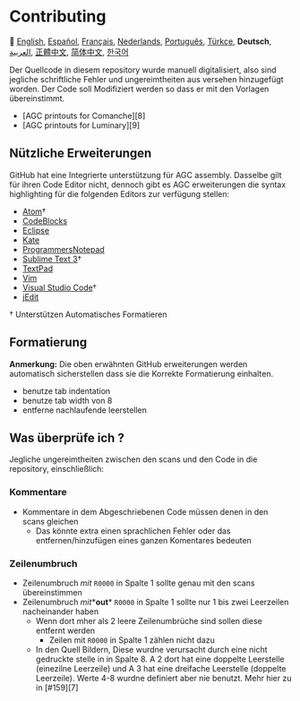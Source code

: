 # Contributing

:crossed_flags:
[English][EN],
[Español][ES],
[Français][FR],
[Nederlands][NL],
[Português][PT_BR],
[Türkçe][TR],
**Deutsch**,
[العربية][AR],
[正體中文][ZH_TW],
[简体中文][ZH_CN],
[한국어][KO_KR]

[AR]:CONTRIBUTING.ar.md
[EN]:CONTRIBUTING.md
[ES]:CONTRIBUTING.es.md
[FR]:CONTRIBUTING.fr.md
[KO_KR]:CONTRIBUTING.ko_kr.md
[NL]:CONTRIBUTING.nl.md
[PT_BR]:CONTRIBUTING.pt_br.md
[TR]:CONTRIBUTING.tr.md
[ZH_CN]:CONTRIBUTING.zh_cn.md
[ZH_TW]:CONTRIBUTING.zh_tw.md

Der Quellcode in diesem repository wurde manuell digitalisiert, also sind jegliche schriftliche Fehler und ungereimtheiten aus versehen hinzugefügt worden. Der Code soll Modifiziert werden so dass er mit den Vorlagen übereinstimmt. 

* [AGC printouts for Comanche][8]
* [AGC printouts for Luminary][9]

## Nützliche Erweiterungen

GitHub hat eine Integrierte unterstützung für AGC assembly. Dasselbe gilt für ihren Code Editor nicht, dennoch gibt es AGC erweiterungen die syntax highlighting für die folgenden Editors zur verfügung stellen:
- [Atom][Atom]†
- [CodeBlocks][CodeBlocks]
- [Eclipse][Eclipse]
- [Kate][Kate]
- [ProgrammersNotepad][ProgrammersNotepad]
- [Sublime Text 3][Sublime Text]†
- [TextPad][TextPad]
- [Vim][Vim]
- [Visual Studio Code][VisualStudioCode]†
- [jEdit][jEdit]

† Unterstützen Automatisches Formatieren  

[Atom]:https://github.com/Alhadis/language-agc
[CodeBlocks]:https://github.com/virtualagc/virtualagc/tree/master/Contributed/SyntaxHighlight/CodeBlocks
[Eclipse]:https://github.com/virtualagc/virtualagc/tree/master/Contributed/SyntaxHighlight/Eclipse
[Kate]:https://github.com/virtualagc/virtualagc/tree/master/Contributed/SyntaxHighlight/Kate
[ProgrammersNotepad]:https://github.com/virtualagc/virtualagc/tree/master/Contributed/SyntaxHighlight/ProgrammersNotepad
[Sublime Text]:https://github.com/jimlawton/AGC-Assembly
[TextPad]:https://github.com/virtualagc/virtualagc/tree/master/Contributed/SyntaxHighlight/TextPad
[Vim]:https://github.com/wsdjeg/vim-assembly
[VisualStudioCode]:https://github.com/wopian/agc-assembly
[jEdit]:https://github.com/virtualagc/virtualagc/tree/master/Contributed/SyntaxHighlight/jEdit

## Formatierung  
**Anmerkung:** Die oben erwähnten GitHub erweiterungen werden automatisch sicherstellen dass sie die Korrekte Formatierung einhalten. 

- benutze tab indentation
- benutze tab width von 8
- entferne nachlaufende leerstellen 

## Was überprüfe ich ?
Jegliche ungereimtheiten zwischen den scans und den Code in die repository, einschließlich:

### Kommentare 
- Kommentare in dem Abgeschriebenen Code müssen denen in den scans gleichen
  - Das könnte extra einen sprachlichen Fehler oder das entfernen/hinzufügen eines ganzen Komentares bedeuten 
  
### Zeilenumbruch
- Zeilenumbruch *mit* `R0000` in Spalte 1 sollte genau mit den scans übereinstimmen 
- Zeilenumbruch *mit**__out__* `R0000` in Spalte 1 sollte nur 1 bis zwei Leerzeilen nacheinander haben
  - Wenn dort mher als 2 leere Zeilenumbrüche sind sollen diese entfernt werden
    - Zeilen mit `R0000` in Spalte 1 zählen nicht dazu 
  - In den Quell Bildern, Diese wurdne verursacht durch eine nicht gedruckte stelle in in Spalte 8. A 2 dort hat eine doppelte Leerstelle (einezilne Leerzeile) und A 3 hat eine dreifache Leerstelle (doppelte Leerzeile). Werte 4-8 wurdne definiert aber nie benutzt. Mehr hier zu in [#159][7] 


